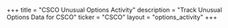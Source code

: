+++
title = "CSCO Unusual Options Activity"
description = "Track Unusual Options Data for CSCO"
ticker = "CSCO"
layout = "options_activity"
+++

